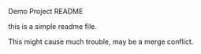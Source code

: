 Demo Project README

this is a simple readme file.

This might cause much trouble, may be a merge conflict.